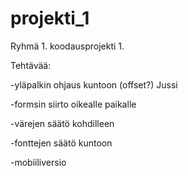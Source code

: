 # projekti_1

Ryhmä 1. koodausprojekti 1.

Tehtävää:

-yläpalkin ohjaus kuntoon (offset?) Jussi

-formsin siirto oikealle paikalle

-värejen säätö kohdilleen

-fonttejen säätö kuntoon

-mobiiliversio
